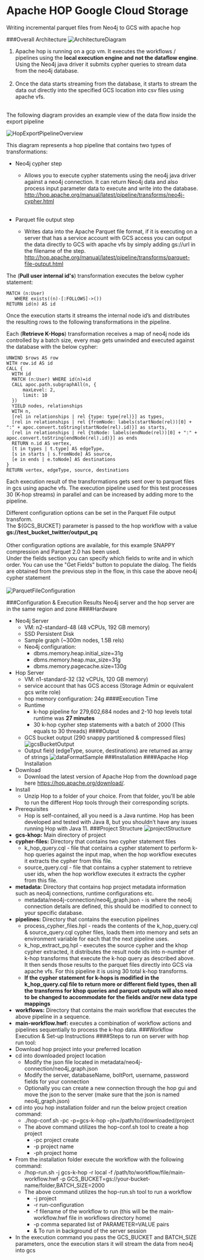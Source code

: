 # Apache HOP Google Cloud Storage
Writing incremental parquet files from Neo4j to GCS with apache hop

###Overall Architecture
![ArchitectureDiagram](./architecture_diagram.svg)

1. Apache hop is running on a gcp vm. It executes the workflows / pipelines using the **local execution
   engine and not the dataflow engine**. Using the Neo4j java driver it submits cypher queries to stream
   data from the neo4j database.<br /><br />
2. Once the data starts streaming from the database, it starts to stream the data out directly into the
   specified GCS location into csv files using apache vfs. <br /><br />

The following diagram provides an example view of the data flow inside the export pipeline

![HopExportPipelineOverview](./export_pipeline.JPG)

This diagram represents a hop pipeline that contains two types of transformations:

* Neo4j cypher step
  * Allows you to execute cypher statements using the neo4j java driver against a neo4j connection.
    It can return Neo4j data and also process input parameter data to execute and write into the
    database. http://hop.apache.org/manual/latest/pipeline/transforms/neo4j-cypher.html
  <br /><br />

* Parquet file output step
  * Writes data into the Apache Parquet file format, if it is executing on a server that has a
    service account with GCS access you can output the data directly to GCS with apache vfs
    by simply adding gs://url in the filename of the step. 
    http://hop.apache.org/manual/latest/pipeline/transforms/parquet-file-output.html

The (**Pull user internal id's**) transformation executes the below cypher statement:

```cypher
MATCH (n:User)
   WHERE exists((n)-[:FOLLOWS]->())
RETURN id(n) AS id
```

Once the execution starts it streams the internal node id’s and distributes the resulting rows to the following
transformations in the pipeline.<br />

Each (**Retrieve K-Hops**) transformation receives a map of neo4j node ids controlled by a batch size,
every map gets unwinded and executed against the database with the below cypher:

```cypher
UNWIND $rows AS row
WITH row.id AS id
CALL {
  WITH id
  MATCH (n:User) WHERE id(n)=id
  CALL apoc.path.subgraphAll(n, {
      maxLevel: 2,
      limit: 10
  })
  YIELD nodes, relationships
  WITH n,
  [rel in relationships | rel {type: type(rel)}] as types,
  [rel in relationships | rel {fromNode: labels(startNode(rel))[0] + ":" + apoc.convert.toString(startNode(rel).id)}] as starts,
  [rel in relationships | rel {toNode: labels(endNode(rel))[0] + ":" + apoc.convert.toString(endNode(rel).id)}] as ends
  RETURN n.id AS vertex,
  [t in types | t.type] AS edgeType,
  [s in starts | s.fromNode] AS source,
  [e in ends | e.toNode] AS destinations
}
RETURN vertex, edgeType, source, destinations
```

Each execution result of the transformations gets sent over to parquet files in gcs using apache vfs.
The execution pipeline used for this test processes 30 (K-hop streams) in parallel and can be increased
by adding more to the pipeline.<br />

Different configuration options can be set in the Parquet File output transform.<br />
The ${GCS_BUCKET} parameter is passed to the hop workflow with a value **gs://test_bucket_twitter/output_pq** 
<br /><br />
Other configuration options are available, for this example SNAPPY compression and Parquet 2.0 has been used.<br />
Under the fields section you can specify which fields to write and in which order. You can use the "Get Fields" button to populate the dialog.
The fields are obtained from the previous step in the flow, in this case the above neo4j cypher statement
<br /><br />
![ParquetFileConfiguration](./parquet_file_config.JPG)

###Configuration & Execution Results
Neo4j server and the hop server are in the same region and zone
####Hardware
* Neo4j Server
  * VM: n2-standard-48 (48 vCPUs, 192 GB memory)
  * SSD Persistent Disk
  * Sample graph (~300m nodes, 1.5B rels)
  * Neo4j configuration:
    * dbms.memory.heap.initial_size=31g
    * dbms.memory.heap.max_size=31g
    * dbms.memory.pagecache.size=130g
* Hop Server
  * VM: n1-standard-32 (32 vCPUs, 120 GB memory)
  * service account that has GCS access (Storage Admin or equivalent gcs write role)
  * hop memory configuration: 24g
####Execution Time
  * Runtime
    * k-hop pipeline for 279,602,684 nodes and 2-10 hop levels total runtime was **27 minutes**
    * 30 k-hop cypher step statements with a batch of 2000 (This equals to 30 threads)
####Output
  * GCS bucket output (290 snappy partitioned & compressed files)<br />
    ![gcsBucketOutput](./gcs_output_pq.JPG)
  * Output field (edgeType, source, destinations) are returned as array of strings
    ![dataFormatSample](./data_format_sample.JPG)
###Installation
####Apache Hop Installation
* Download
  * Download the latest version of Apache Hop from the download page here https://hop.apache.org/download/. 
* Install
  * Unzip Hop to a folder of your choice. From that folder, you’ll be able to run the different Hop
     tools through their corresponding scripts. 
* Prerequisites
  * Hop is self-contained, all you need is a Java runtime. Hop has been developed and tested with
     Java 8, but you shouldn’t have any issues running Hop with Java 11.
###Project Structure
![projectStructure](./project_structure.JPG)
* **gcs-khop:** Main directory of project
* **cypher-files:** Directory that contains two cypher statement files
  * k_hop_query.cql - file that contains a cypher statement to perform k-hop queries against the
     input map, when the hop workflow executes it extracts the cypher from this file.
  * source_query.cql - file that contains a cypher statement to retrieve user ids, when the hop
     workflow executes it extracts the cypher from this file.
* **metadata:** Directory that contains hop project metadata information such as neo4j connections, runtime
   configurations etc.
  * metadata/neo4j-connection/neo4j_graph.json - is where the neo4j connection details are
     defined, this should be modified to connect to your specific database. 
* **pipelines:** Directory that contains the execution pipelines
  * process_cypher_files.hpl - reads the contents of the k_hop_query.cql & source_query.cql
     cypher files, loads them into memory and sets an environment variable for each that the next
     pipeline uses.
  * k_hop_extract_pq.hpl - executes the source cypher and the khop cypher extracted, it
     distributes the result node ids into n-number of k-hop transforms that execute the k-hop query
     as described above. It then sends those results to the parquet files directly into GCS via apache vfs.
     For this pipeline it is using 30 total k-hop transforms.
  * **If the cypher statement for k-hops is modified in the k_hop_query.cql file to return more or
     different field types, then all the transforms for khop queries and parquet outputs will also need to be
     changed to accommodate for the fields and/or new data type mappings** 
* **workflows:** Directory that contains the main workflow that executes the above pipeline in a sequence.
* **main-workflow.hwf:** executes a combination of workflow actions and pipelines sequentially to process
   the k-hop data.
###Workflow Execution & Set-up Instructions
####Steps to run on server with hop run tool:
* Download hop project into your preferred location 
* cd into downloaded project location
  * Modify the json file located in metadata/neo4j-connection/neo4j_graph.json
  * Modify the server, databaseName, boltPort, username, password fields for your connection
  * Optionally you can create a new connection through the hop gui and move the json to the server 
    (make sure that the json is named neo4j_graph.json)
* cd into you hop installation folder and run the below project creation command:
  * ./hop-conf.sh -pc -p=gcs-k-hop -ph=/path/to//downloaded/project
  * The above command utilizes the hop-conf.sh tool to create a hop project
    * -pc project create
    * -p project name
    * -ph project home 
* From the installation folder execute the workflow with the following command:
  * /hop-run.sh -j gcs-k-hop -r local -f /path/to/workflow/file/main-workflow.hwf -p GCS_BUCKET=gs://your-bucket-name/folder,BATCH_SIZE=2000
  * The above command utilizes the hop-run.sh tool to run a workflow
    * -j project
    * -r run-configuration
    * -f filename of the workflow to run (this will be the main-workflow.hwf file in workflows directory home)
    * -p comma separated list of PARAMETER=VALUE pairs
    * & To run in background of the server session 
* In the execution command you pass the GCS_BUCKET and BATCH_SIZE parameters, once the execution stars it 
  will stream the data from neo4j into gcs

    